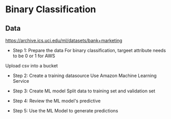 # Binary Classification

## Data
https://archive.ics.uci.edu/ml/datasets/bank+marketing
 
- Step 1: Prepare the data
For binary classification, targeet attribute needs to be 0 or 1 for AWS

Upload csv into a bucket

- Step 2: Create a training datasource
Use Amazon Machine Learning Service

- Step 3: Create ML model
Split data to training set and validation set

- Step 4: Review the ML model's predictive

- Step 5: Use the ML Model to generate predictions





